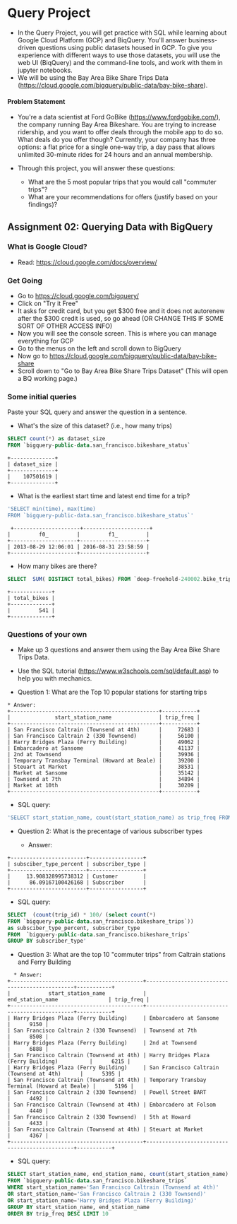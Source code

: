 # Query Project
- In the Query Project, you will get practice with SQL while learning about Google Cloud Platform (GCP) and BiqQuery. You'll answer business-driven questions using public datasets housed in GCP. To give you experience with different ways to use those datasets, you will use the web UI (BiqQuery) and the command-line tools, and work with them in jupyter notebooks.
- We will be using the Bay Area Bike Share Trips Data (https://cloud.google.com/bigquery/public-data/bay-bike-share). 

#### Problem Statement
- You're a data scientist at Ford GoBike (https://www.fordgobike.com/), the company running Bay Area Bikeshare. You are trying to increase ridership, and you want to offer deals through the mobile app to do so. What deals do you offer though? Currently, your company has three options: a flat price for a single one-way trip, a day pass that allows unlimited 30-minute rides for 24 hours and an annual membership. 

- Through this project, you will answer these questions: 
  * What are the 5 most popular trips that you would call "commuter trips"?
  * What are your recommendations for offers (justify based on your findings)?


## Assignment 02: Querying Data with BigQuery

### What is Google Cloud?
- Read: https://cloud.google.com/docs/overview/

### Get Going

- Go to https://cloud.google.com/bigquery/
- Click on "Try it Free"
- It asks for credit card, but you get $300 free and it does not autorenew after the $300 credit is used, so go ahead (OR CHANGE THIS IF SOME SORT OF OTHER ACCESS INFO)
- Now you will see the console screen. This is where you can manage everything for GCP
- Go to the menus on the left and scroll down to BigQuery
- Now go to https://cloud.google.com/bigquery/public-data/bay-bike-share 
- Scroll down to "Go to Bay Area Bike Share Trips Dataset" (This will open a BQ working page.)


### Some initial queries
Paste your SQL query and answer the question in a sentence.

- What's the size of this dataset? (i.e., how many trips)

```sql
SELECT count(*) as dataset_size 
FROM `bigquery-public-data.san_francisco.bikeshare_status`
```

```
+--------------+
| dataset_size |
+--------------+
|    107501619 |
+--------------+
```
- What is the earliest start time and latest end time for a trip?

```sql
'SELECT min(time), max(time) 
FROM `bigquery-public-data.san_francisco.bikeshare_status`'
```

```
 +---------------------+---------------------+
|         f0_         |         f1_         |
+---------------------+---------------------+
| 2013-08-29 12:06:01 | 2016-08-31 23:58:59 |
+---------------------+---------------------+
```

- How many bikes are there?
```sql
SELECT  SUM( DISTINCT total_bikes) FROM `deep-freehold-240002.bike_trip_data.total_bikes` 
```
```
+-------------+
| total_bikes |
+-------------+
|         541 |
+-------------+
```

### Questions of your own
- Make up 3 questions and answer them using the Bay Area Bike Share Trips Data.
- Use the SQL tutorial (https://www.w3schools.com/sql/default.asp) to help you with mechanics.

- Question 1: What are the Top 10 popular stations for starting trips

```
* Answer:
+-----------------------------------------------+-----------+
|              start_station_name               | trip_freq |
+-----------------------------------------------+-----------+
| San Francisco Caltrain (Townsend at 4th)      |     72683 |
| San Francisco Caltrain 2 (330 Townsend)       |     56100 |
| Harry Bridges Plaza (Ferry Building)          |     49062 |
| Embarcadero at Sansome                        |     41137 |
| 2nd at Townsend                               |     39936 |
| Temporary Transbay Terminal (Howard at Beale) |     39200 |
| Steuart at Market                             |     38531 |
| Market at Sansome                             |     35142 |
| Townsend at 7th                               |     34894 |
| Market at 10th                                |     30209 |
+-----------------------------------------------+-----------+
```

* SQL query:
```sql
'SELECT start_station_name, count(start_station_name) as trip_freq FROM `bigquery-public-data.san_francisco.bikeshare_trips` GROUP BY start_station_name ORDER BY trip_freq DESC LIMIT 10'
```

- Question 2: What is the precentage of various subscriber types  

  * Answer:
```
+------------------------+-----------------+
| subsciber_type_percent | subscriber_type |
+------------------------+-----------------+
|     13.908328995738312 | Customer        |
|      86.09167100426168 | Subscriber      |
+------------------------+-----------------+
```  
  * SQL query:

```sql
SELECT  (count(trip_id) * 100/ (select count(*) 
FROM `bigquery-public-data.san_francisco.bikeshare_trips`)) 
as subsciber_type_percent, subscriber_type 
FROM  `bigquery-public-data.san_francisco.bikeshare_trips` 
GROUP BY subscriber_type'
```

- Question 3:
What are the top 10 "commuter trips" from Caltrain stations and Ferry Building

```
  * Answer:  
+------------------------------------------+-----------------------------------------------+-----------+
|            start_station_name            |               end_station_name                | trip_freq |
+------------------------------------------+-----------------------------------------------+-----------+
| Harry Bridges Plaza (Ferry Building)     | Embarcadero at Sansome                        |      9150 |
| San Francisco Caltrain 2 (330 Townsend)  | Townsend at 7th                               |      8508 |
| Harry Bridges Plaza (Ferry Building)     | 2nd at Townsend                               |      6888 |
| San Francisco Caltrain (Townsend at 4th) | Harry Bridges Plaza (Ferry Building)          |      6215 |
| Harry Bridges Plaza (Ferry Building)     | San Francisco Caltrain (Townsend at 4th)      |      5395 |
| San Francisco Caltrain (Townsend at 4th) | Temporary Transbay Terminal (Howard at Beale) |      5196 |
| San Francisco Caltrain 2 (330 Townsend)  | Powell Street BART                            |      4492 |
| San Francisco Caltrain (Townsend at 4th) | Embarcadero at Folsom                         |      4440 |
| San Francisco Caltrain 2 (330 Townsend)  | 5th at Howard                                 |      4433 |
| San Francisco Caltrain (Townsend at 4th) | Steuart at Market                             |      4367 |
+------------------------------------------+-----------------------------------------------+-----------+
```

* SQL query:

```sql
SELECT start_station_name, end_station_name, count(start_station_name) as trip_freq 
FROM `bigquery-public-data.san_francisco.bikeshare_trips` 
WHERE start_station_name='San Francisco Caltrain (Townsend at 4th)' 
OR start_station_name='San Francisco Caltrain 2 (330 Townsend)' 
OR start_station_name='Harry Bridges Plaza (Ferry Building)' 
GROUP BY start_station_name, end_station_name 
ORDER BY trip_freq DESC LIMIT 10
```



